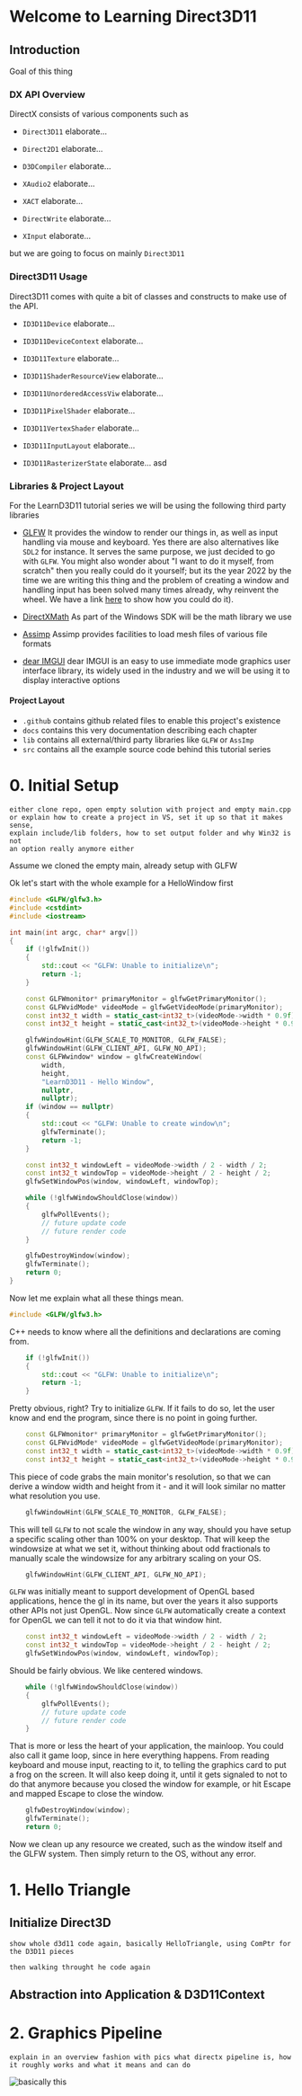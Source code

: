 # Welcome to Learning Direct3D11

## Introduction

Goal of this thing

### DX API Overview

DirectX consists of various components such as

- `Direct3D11` elaborate...

- `Direct2D1` elaborate...

- `D3DCompiler` elaborate...

- `XAudio2` elaborate...

- `XACT` elaborate...

- `DirectWrite` elaborate...

- `XInput` elaborate...

but we are going to focus on mainly `Direct3D11`

### Direct3D11 Usage

Direct3D11 comes with quite a bit of classes and constructs to make use of the API.

- `ID3D11Device` elaborate...

- `ID3D11DeviceContext` elaborate...

- `ID3D11Texture` elaborate...

- `ID3D11ShaderResourceView` elaborate...

- `ID3D11UnorderedAccessViw` elaborate...

- `ID3D11PixelShader` elaborate...

- `ID3D11VertexShader` elaborate...

- `ID3D11InputLayout` elaborate...

- `ID3D11RasterizerState` elaborate... asd

### Libraries & Project Layout

For the LearnD3D11 tutorial series we will be using the following third party libraries

- [GLFW](https://www.glfw.org) It provides the window to render our things in, as well as input handling via mouse and keyboard. Yes there are also alternatives like `SDL2` for instance. It serves the same purpose, we just decided to go with `GLFW`. You might also wonder about "I want to do it myself, from scratch" then you really could do it yourself; but its the year 2022 by the time we are writing this thing and the problem of creating a window and handling input has been solved many times already, why reinvent the wheel. We have a link [here](DIYWinApi.md) to show how you could do it).

- [DirectXMath](...link...) As part of the Windows SDK will be the math library we use

- [Assimp](www.assimp.org) Assimp provides facilities to load mesh files of various file formats

- [dear IMGUI](https://github.com/ocornut/imgui) dear IMGUI is an easy to use immediate mode graphics user interface library, its widely used in the industry and we will be using it to display interactive options

#### Project Layout

- `.github` contains github related files to enable this project's existence
- `docs` contains this very documentation describing each chapter
- `lib` contains all external/third party libraries like `GLFW` or `AssImp`
- `src` contains all the example source code behind this tutorial series

# 0. Initial Setup

```todo
either clone repo, open empty solution with project and empty main.cpp
or explain how to create a project in VS, set it up so that it makes sense,
explain include/lib folders, how to set output folder and why Win32 is not
an option really anymore either
```

Assume we cloned the empty main, already setup with GLFW

Ok let's start with the whole example for a HelloWindow first

```cpp
#include <GLFW/glfw3.h>
#include <cstdint>
#include <iostream>

int main(int argc, char* argv[])
{
    if (!glfwInit())
    {
        std::cout << "GLFW: Unable to initialize\n";
        return -1;
    }

    const GLFWmonitor* primaryMonitor = glfwGetPrimaryMonitor();
    const GLFWvidMode* videoMode = glfwGetVideoMode(primaryMonitor);
    const int32_t width = static_cast<int32_t>(videoMode->width * 0.9f);
    const int32_t height = static_cast<int32_t>(videoMode->height * 0.9f);

    glfwWindowHint(GLFW_SCALE_TO_MONITOR, GLFW_FALSE);
    glfwWindowHint(GLFW_CLIENT_API, GLFW_NO_API);
    const GLFWwindow* window = glfwCreateWindow(
        width,
        height,
        "LearnD3D11 - Hello Window",
        nullptr,
        nullptr);
    if (window == nullptr)
    {
        std::cout << "GLFW: Unable to create window\n";
        glfwTerminate();
        return -1;
    }

    const int32_t windowLeft = videoMode->width / 2 - width / 2;
    const int32_t windowTop = videoMode->height / 2 - height / 2;
    glfwSetWindowPos(window, windowLeft, windowTop);

    while (!glfwWindowShouldClose(window))
    {
        glfwPollEvents();
        // future update code
        // future render code
    }

    glfwDestroyWindow(window);
    glfwTerminate();
    return 0;
}
```

Now let me explain what all these things mean.

```cpp
#include <GLFW/glfw3.h>
```

C++ needs to know where all the definitions and declarations are coming from.

```cpp
    if (!glfwInit())
    {
        std::cout << "GLFW: Unable to initialize\n";
        return -1;
    }
```

Pretty obvious, right? Try to initialize `GLFW`. If it fails to do so, let the user know and end the program, since there is no point in going further.

```cpp
    const GLFWmonitor* primaryMonitor = glfwGetPrimaryMonitor();
    const GLFWvidMode* videoMode = glfwGetVideoMode(primaryMonitor);
    const int32_t width = static_cast<int32_t>(videoMode->width * 0.9f);
    const int32_t height = static_cast<int32_t>(videoMode->height * 0.9f);
```

This piece of code grabs the main monitor's resolution, so that we can derive a window width and height from it - and it will look similar no matter what resolution you use.

```cpp
    glfwWindowHint(GLFW_SCALE_TO_MONITOR, GLFW_FALSE);
```

This will tell `GLFW` to not scale the window in any way, should you have setup a specific scaling other than 100% on your desktop. That will keep the windowsize at what we set it, without thinking about odd fractionals to manually scale the windowsize for any arbitrary scaling on your OS.

```cpp
    glfwWindowHint(GLFW_CLIENT_API, GLFW_NO_API);
```

`GLFW` was initially meant to support development of OpenGL based applications, hence the gl in its name, but over the years it also supports other APIs not just OpenGL. Now since `GLFW` automatically create a context for OpenGL we can tell it not to do it via that window hint.

```cpp
    const int32_t windowLeft = videoMode->width / 2 - width / 2;
    const int32_t windowTop = videoMode->height / 2 - height / 2;
    glfwSetWindowPos(window, windowLeft, windowTop);
```

Should be fairly obvious. We like centered windows.

```cpp
    while (!glfwWindowShouldClose(window))
    {
        glfwPollEvents();
        // future update code
        // future render code
    }
```

That is more or less the heart of your application, the mainloop. You could also call it game loop, since in here everything happens. From reading keyboard and mouse input, reacting to it, to telling the graphics card to put a frog on the screen. It will also keep doing it, until it gets signaled to not to do that anymore because you closed the window for example, or hit Escape and mapped Escape to close the window.

```cpp
    glfwDestroyWindow(window);
    glfwTerminate();
    return 0;
```

Now we clean up any resource we created, such as the window itself and the GLFW system. Then simply return to the OS, without any error.

# 1. Hello Triangle

## Initialize Direct3D

```todo
show whole d3d11 code again, basically HelloTriangle, using ComPtr for the D3D11 pieces
```

```todo
then walking throught he code again
```

## Abstraction into Application & D3D11Context

# 2. Graphics Pipeline

```todo
explain in an overview fashion with pics what directx pipeline is, how it roughly works and what it means and can do
```

![basically this](https://docs.microsoft.com/en-us/windows/win32/direct3d11/images/d3d11-pipeline-stages.jpg)
